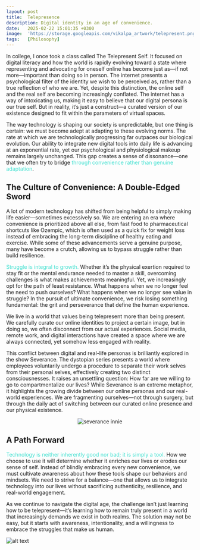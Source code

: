 ```yaml
---
layout: post
title:  Telepresence
description: Digital identity in an age of convenience.
date:   2025-02-22 15:01:35 +0300
image:  'https://storage.googleapis.com/vikalpa_artwork/telepresent.png '
tags:   [Philosophy]
---
```

In college, I once took a class called The Telepresent Self. It focused on digital literacy and how the world is rapidly evolving toward a state where representing and advocating for oneself online has become just as—if not more—important than doing so in person. The internet presents a psychological filter of the identity we wish to be perceived as, rather than a true reflection of who we are. Yet, despite this distinction, the online self and the real self are becoming increasingly conflated. The internet has a way of intoxicating us, making it easy to believe that our digital persona is our true self. But in reality, it’s just a construct—a curated version of our existence designed to fit within the parameters of virtual spaces.

The way technology is shaping our society is unpredictable, but one thing is certain: we must become adept at adapting to these evolving norms. The rate at which we are technologically progressing far outpaces our biological evolution. Our ability to integrate new digital tools into daily life is advancing at an exponential rate, yet our psychological and physiological makeup remains largely unchanged. This gap creates a sense of dissonance—one that we often try to bridge <span style="color:turquoise">through convenience rather than genuine adaptation</span>.

## The Culture of Convenience: A Double-Edged Sword

A lot of modern technology has shifted from being helpful to simply making life easier—sometimes excessively so. We are entering an era where convenience is prioritized above all else, from fast food to pharmaceutical shortcuts like Ozempic, which is often used as a quick fix for weight loss instead of embracing the long-term discipline of healthy eating and exercise. While some of these advancements serve a genuine purpose, many have become a crutch, allowing us to bypass struggle rather than build resilience.

<span style="color:turquoise">Struggle is integral to growth.</span> Whether it’s the physical exertion required to stay fit or the mental endurance needed to master a skill, overcoming challenges is what makes achievements meaningful. Yet, we increasingly opt for the path of least resistance. What happens when we no longer feel the need to push ourselves? What happens when we no longer see value in struggle? In the pursuit of ultimate convenience, we risk losing something fundamental: the grit and perseverance that define the human experience.

We live in a world that values being telepresent more than being present. We carefully curate our online identities to project a certain image, but in doing so, we often disconnect from our actual experiences. Social media, remote work, and digital interactions have created a space where we are always connected, yet somehow less engaged with reality.

This conflict between digital and real-life personas is brilliantly explored in the show Severance. The dystopian series presents a world where employees voluntarily undergo a procedure to separate their work selves from their personal selves, effectively creating two distinct consciousnesses. It raises an unsettling question: How far are we willing to go to compartmentalize our lives? While Severance is an extreme metaphor, it highlights the growing divide between our online personas and our real-world experiences. We are fragmenting ourselves—not through surgery, but through the daily act of switching between our curated online presence and our physical existence.

<p align="center">
  <img src="{{site.baseurl}}/images/severanceinnie.avif" alt="severance innie">
</p>

## A Path Forward

<span style="color:turquoise">Technology is neither inherently good nor bad; it is simply a tool.</span> How we choose to use it will determine whether it enriches our lives or erodes our sense of self. Instead of blindly embracing every new convenience, we must cultivate awareness about how these tools shape our behaviors and mindsets. We need to strive for a balance—one that allows us to integrate technology into our lives without sacrificing authenticity, resilience, and real-world engagement.

As we continue to navigate the digital age, the challenge isn’t just learning how to be telepresent—it’s learning how to remain truly present in a world that increasingly demands we exist in both realms. The solution may not be easy, but it starts with awareness, intentionality, and a willingness to embrace the struggles that make us human.


![alt text](https://storage.googleapis.com/vikalpa_artwork/telepresence.png)
